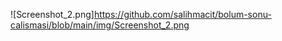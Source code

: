 ![Screenshot_2.png]https://github.com/salihmacit/bolum-sonu-calismasi/blob/main/img/Screenshot_2.png
